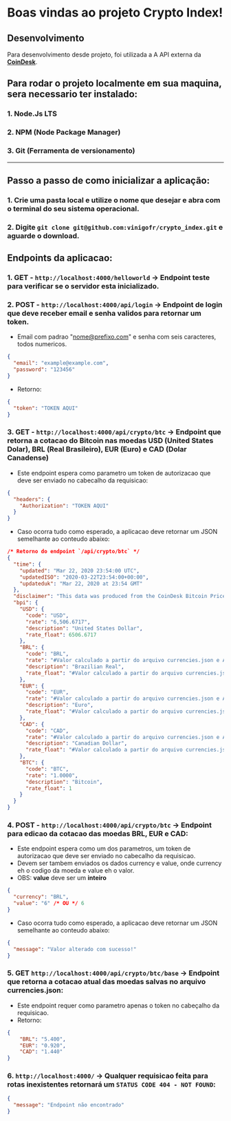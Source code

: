 # Boas vindas ao projeto Crypto Index!

## Desenvolvimento

Para desenvolvimento desde projeto, foi utilizada a A API externa da [**CoinDesk**](https://www.coindesk.com/).

## Para rodar o projeto localmente em sua maquina, sera necessario ter instalado:
### 1. Node.Js LTS
### 2. NPM (Node Package Manager)
### 3. Git (Ferramenta de versionamento)

---

## Passo a passo de como inicializar a aplicação:
### 1. Crie uma pasta local e utilize o nome que desejar e abra com o terminal do seu sistema operacional.
### 2. Digite `git clone git@github.com:vinigofr/crypto_index.git` e aguarde o download.

## Endpoints da aplicacao:
### 1. GET - `http://localhost:4000/helloworld` -> Endpoint teste para verificar se o servidor esta inicializado.

### 2. POST - `http://localhost:4000/api/login` -> Endpoint de login que deve receber **email** e **senha** validos para retornar um token.

- Email com padrao "nome@prefixo.com" e senha com seis caracteres, todos numericos.
```JSON
{
  "email": "example@example.com",
  "password": "123456"
}
```
- Retorno:
```JSON
{
  "token": "TOKEN AQUI"
}
```
### 3. GET - `http://localhost:4000/api/crypto/btc` -> Endpoint que retorna a cotacao do Bitcoin nas moedas **USD** (United States Dolar), **BRL** (Real Brasileiro), **EUR** (Euro) e **CAD** (Dolar Canadense)
- Este endpoint espera como parametro um token de autorizacao que deve ser enviado no cabecalho da requisicao:
```JSON
{
  "headers": {
    "Authorization": "TOKEN AQUI"
  }
}
```
- Caso ocorra tudo como esperado, a aplicacao deve retornar um JSON semelhante ao conteudo abaixo:
```JSON
/* Retorno do endpoint `/api/crypto/btc` */
{
  "time": {
    "updated": "Mar 22, 2020 23:54:00 UTC",
    "updatedISO": "2020-03-22T23:54:00+00:00",
    "updateduk": "Mar 22, 2020 at 23:54 GMT"
  },
  "disclaimer": "This data was produced from the CoinDesk Bitcoin Price Index (USD). Non-USD currency data converted using hourly conversion rate from openexchangerates.org",
  "bpi": {
    "USD": {
      "code": "USD",
      "rate": "6,506.6717",
      "description": "United States Dollar",
      "rate_float": 6506.6717
    },
    "BRL": {
      "code": "BRL",
      "rate": "#Valor calculado a partir do arquivo currencies.json e API CoinDesk",
      "description": "Brazilian Real",
      "rate_float": "#Valor calculado a partir do arquivo currencies.json e API CoinDesk"
    },
    "EUR": {
      "code": "EUR",
      "rate": "#Valor calculado a partir do arquivo currencies.json e API CoinDesk",
      "description": "Euro",
      "rate_float": "#Valor calculado a partir do arquivo currencies.json e API CoinDesk"
    },
    "CAD": {
      "code": "CAD",
      "rate": "#Valor calculado a partir do arquivo currencies.json e API CoinDesk",
      "description": "Canadian Dollar",
      "rate_float": "#Valor calculado a partir do arquivo currencies.json e API CoinDesk"
    },
    "BTC": {
      "code": "BTC",
      "rate": "1.0000",
      "description": "Bitcoin",
      "rate_float": 1
    }
  }
}
```

### 4. POST - `http://localhost:4000/api/crypto/btc` -> Endpoint para edicao da cotacao das moedas **BRL**, **EUR** e **CAD**:
- Este endpoint espera como um dos parametros, um token de autorizacao que deve ser enviado no cabecalho da requisicao.
- Devem ser tambem enviados os dados currency e value, onde currency eh o codigo da moeda e value eh o valor.
- OBS: **value** deve ser um **inteiro**  
```JSON
{
  "currency": "BRL",
  "value": "6" /* OU */ 6
}
```
- Caso ocorra tudo como esperado, a aplicacao deve retornar um JSON semelhante ao conteudo abaixo:
```JSON
{
  "message": "Valor alterado com sucesso!"
}
```

### 5. GET `http://localhost:4000/api/crypto/btc/base` -> Endpoint que retorna a cotacao atual das moedas salvas no arquivo currencies.json:
- Este endpoint requer como parametro apenas o token no cabeçalho da requisicao.
- Retorno: 
```JSON
{
    "BRL": "5.400",
    "EUR": "0.920",
    "CAD": "1.440"
}
```

### 6. `http://localhost:4000/` -> Qualquer requisicao feita para rotas inexistentes retornará um `STATUS CODE 404 - NOT FOUND`:
```JSON
{
  "message": "Endpoint não encontrado"
}
```